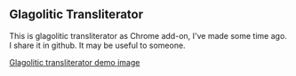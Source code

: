 ## Glagolitic Transliterator

This is glagolitic transliterator as Chrome add-on, I've made some time ago. I share it in github. It may be useful to someone.

[Glagolitic transliterator demo image](glagolicConverter.jpg)
